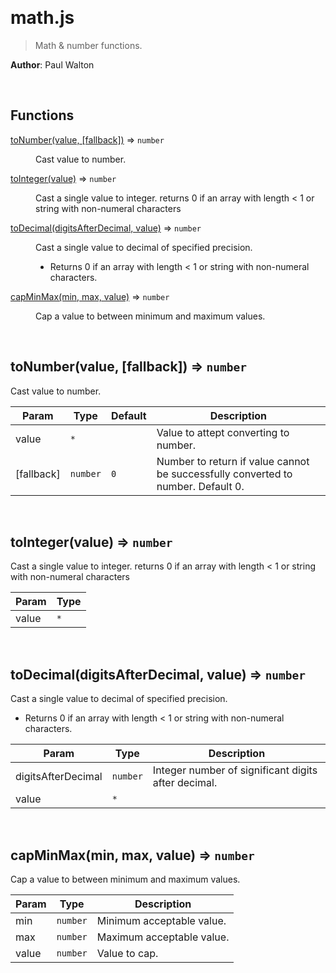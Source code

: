 

<br><a name="math.js"></a>

# math.js
> Math & number functions.

**Author**: Paul Walton  

<br>

## Functions

<dl>
<dt><a href="docs/toNumber.md">toNumber(value, [fallback])</a> ⇒ <code>number</code></dt>
<dd><p>Cast value to number.</p>
</dd>
<dt><a href="docs/toInteger.md">toInteger(value)</a> ⇒ <code>number</code></dt>
<dd><p>Cast a single value to integer.
returns 0 if an array with length &lt; 1 or string with non-numeral characters</p>
</dd>
<dt><a href="docs/toDecimal.md">toDecimal(digitsAfterDecimal, value)</a> ⇒ <code>number</code></dt>
<dd><p>Cast a single value to decimal of specified precision.</p>
<ul>
<li>Returns 0 if an array with length &lt; 1 or string with non-numeral characters.</li>
</ul>
</dd>
<dt><a href="docs/capMinMax.md">capMinMax(min, max, value)</a> ⇒ <code>number</code></dt>
<dd><p>Cap a value to between minimum and maximum values.</p>
</dd>
</dl>


<br><a name="toNumber"></a>

## toNumber(value, [fallback]) ⇒ <code>number</code>
Cast value to number.


| Param | Type | Default | Description |
| --- | --- | --- | --- |
| value | <code>\*</code> |  | Value to attept converting to number. |
| [fallback] | <code>number</code> | <code>0</code> | Number to return if value cannot be successfully converted to number. Default 0. |


<br><a name="toInteger"></a>

## toInteger(value) ⇒ <code>number</code>
Cast a single value to integer.
returns 0 if an array with length < 1 or string with non-numeral characters


| Param | Type |
| --- | --- |
| value | <code>\*</code> | 


<br><a name="toDecimal"></a>

## toDecimal(digitsAfterDecimal, value) ⇒ <code>number</code>
Cast a single value to decimal of specified precision.
* Returns 0 if an array with length < 1 or string with non-numeral characters.


| Param | Type | Description |
| --- | --- | --- |
| digitsAfterDecimal | <code>number</code> | Integer number of significant digits after decimal. |
| value | <code>\*</code> |  |


<br><a name="capMinMax"></a>

## capMinMax(min, max, value) ⇒ <code>number</code>
Cap a value to between minimum and maximum values.


| Param | Type | Description |
| --- | --- | --- |
| min | <code>number</code> | Minimum acceptable value. |
| max | <code>number</code> | Maximum acceptable value. |
| value | <code>number</code> | Value to cap. |

